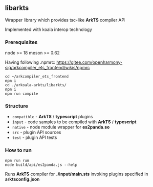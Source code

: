## libarkts

Wrapper library which provides tsc-like __ArkTS__ compiler API 

Implemented with koala interop technology 

### Prerequisites

node >= 18
meson >= 0.62

Having following .npmrc: https://gitee.com/openharmony-sig/arkcompiler_ets_frontend/wikis/npmrc

```
cd ~/arkcompiler_ets_frontend 
npm i
cd ./arkoala-arkts/libarkts/
npm i
npm run compile
```

### Structure

- ```compatible``` - __ArkTS__ / __typescript__ plugins
- ```input``` - code samples to be compiled with __ArkTS__ / __typescript__
- ```native``` - node module wrapper for __es2panda.so__
- ```src``` - plugin API sources
- ```test``` - plugin API tests

### How to run
```
npm run run
node build/api/es2panda.js --help
```

Runs __ArkTS__ compiler for __./input/main.sts__ invoking plugins specified in __arktsconfig.json__
